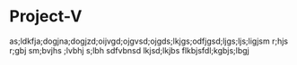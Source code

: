 # Project-V

as;ldkfja;dogjna;dogjzd;oijvgd;ojgvsd;ojgds;lkjgs;odfjgsd;ljgs;ljs;ligjsm r;hjs r;gbj sm;bvjhs ;lvbhj s;lbh sdfvbnsd lkjsd;lkjbs flkbjsfdl;kgbjs;lbgj